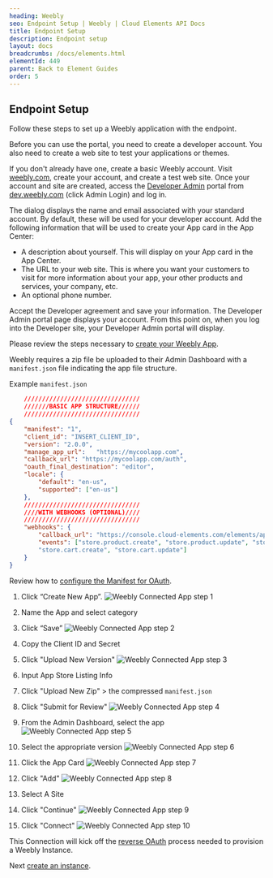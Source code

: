 ```yaml
---
heading: Weebly
seo: Endpoint Setup | Weebly | Cloud Elements API Docs
title: Endpoint Setup
description: Endpoint setup
layout: docs
breadcrumbs: /docs/elements.html
elementId: 449
parent: Back to Element Guides
order: 5
---
```


## Endpoint Setup

Follow these steps to set up a Weebly application with the endpoint.

Before you can use the portal, you need to create a developer account. You also need to create a web site to test your applications or themes.

If you don't already have one, create a basic Weebly account. Visit [weebly.com](weebly.com), create your account, and create a test web site. Once your account and site are created, access the [Developer Admin](https://www.weebly.com/developer-admin/) portal from [dev.weebly.com](dev.weebly.com) (click Admin Login) and log in.

The dialog displays the name and email associated with your standard account. By default, these will be used for your developer account. Add the following information that will be used to create your App card in the App Center:

* A description about yourself. This will display on your App card in the App Center.
* The URL to your web site. This is where you want your customers to visit for more information about your app, your other products and services, your company, etc.
* An optional phone number.

Accept the Developer agreement and save your information. The Developer Admin portal page displays your account. From this point on, when you log into the Developer site, your Developer Admin portal will display.

Please review the steps necessary to [create your Weebly App](https://dev.weebly.com/develop-an-app.html).

Weebly requires a zip file be uploaded to their Admin Dashboard with a `manifest.json` file indicating the app file structure.

Example `manifest.json`

```JSON
	////////////////////////////////
	///////BASIC APP STRUCTURE//////
	////////////////////////////////
{
	"manifest": "1",
	"client_id": "INSERT_CLIENT_ID",
	"version": "2.0.0",
	"manage_app_url":	"https://mycoolapp.com",
	"callback_url": "https://mycoolapp.com/auth",
	"oauth_final_destination": "editor",
	"locale": {
		"default": "en-us",
		"supported": ["en-us"]
	},
	////////////////////////////////
	////WITH WEBHOOKS (OPTIONAL)////
	////////////////////////////////
	"webhooks": {
		"callback_url": "https://console.cloud-elements.com/elements/api-v2/weebly/events",
		"events": ["store.product.create", "store.product.update", "store.product.delete",
		"store.cart.create", "store.cart.update"]
	}
}
```

Review how to [configure the Manifest for OAuth](https://dev.weebly.com/authentication-using-oauth2.html).

1. Click “Create New App”.
![Weebly Connected App step 1](http://cloud-elements.com/wp-content/uploads/2016/04/WeeblyAPI1.png)

2. Name the App and select category

3. Click “Save”
![Weebly Connected App step 2](http://cloud-elements.com/wp-content/uploads/2016/04/WeeblyAPI2.png)

4. Copy the Client ID and Secret

5. Click "Upload New Version"
![Weebly Connected App step 3](http://cloud-elements.com/wp-content/uploads/2016/04/WeeblyAPI3.png)

6. Input App Store Listing Info

7. Click "Upload New Zip" > the compressed `manifest.json`

8. Click "Submit for Review"
![Weebly Connected App step 4](http://cloud-elements.com/wp-content/uploads/2016/04/WeeblyAPI4.png)

9. From the Admin Dashboard, select the app
![Weebly Connected App step 5](http://cloud-elements.com/wp-content/uploads/2016/04/WeeblyAPI5.png)

10. Select the appropriate version
![Weebly Connected App step 6](http://cloud-elements.com/wp-content/uploads/2016/04/WeeblyAPI6.png)

11. Click the App Card
![Weebly Connected App step 7](http://cloud-elements.com/wp-content/uploads/2016/04/WeeblyAPI7.png)

12. Click "Add"
![Weebly Connected App step 8](http://cloud-elements.com/wp-content/uploads/2016/04/WeeblyAPI8.png)

13. Select A Site

14. Click "Continue"
![Weebly Connected App step 9](http://cloud-elements.com/wp-content/uploads/2016/04/WeeblyAPI9.png)

15. Click "Connect"
![Weebly Connected App step 10](http://cloud-elements.com/wp-content/uploads/2016/04/WeeblyAPI10.png)

This Connection will kick off the [reverse OAuth](https://dev.weebly.com/authentication-using-oauth2.html) process needed to provision a Weebly Instance.

Next [create an instance](weebly-create-instance.html).
